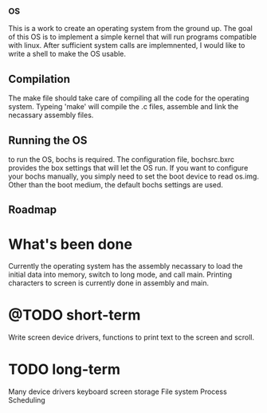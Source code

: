 ### OS
This is a work to create an operating system from the ground up.
The goal of this OS is to implement a simple kernel that will run programs compatible with linux.
After sufficient system calls are implemnented, I would like to write a shell to make the OS usable.

## Compilation
The make file should take care of compiling all the code for the operating system.
Typeing
  'make'
will compile the .c files, assemble and link the necassary assembly files.

## Running the OS
to run the OS, bochs is required. The configuration file, bochsrc.bxrc provides the box settings that will let the OS run. 
If you want to configure your bochs manually, you simply need to set the boot device to read os.img.
Other than the boot medium, the default bochs settings are used.

## Roadmap
# What's been done
  Currently the operating system has the assembly necassary to load the initial data into memory, switch to long mode, and call main.
  Printing characters to screen is currently done in assembly and main.
# @TODO short-term
  Write screen device drivers, functions to print text to the screen and scroll.
  
# TODO long-term
  Many device drivers
    keyboard
    screen
    storage
  File system
  Process Scheduling
